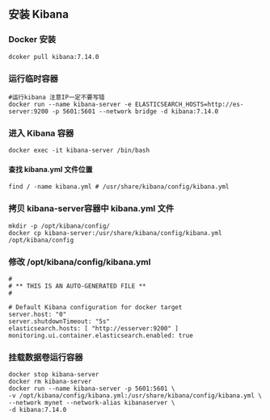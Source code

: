 ## 安装 Kibana

### Docker 安装

```shell
dcoker pull kibana:7.14.0
```

### 运行临时容器

```shell
#运行kibana 注意IP一定不要写错
docker run --name kibana-server -e ELASTICSEARCH_HOSTS=http://es-server:9200 -p 5601:5601 --network bridge -d kibana:7.14.0
```

### 进入 Kibana 容器

```shell
docker exec -it kibana-server /bin/bash
```

#### 查找 kibana.yml 文件位置

```shell
find / -name kibana.yml # /usr/share/kibana/config/kibana.yml
```

### 拷贝 kibana-server容器中 kibana.yml 文件

```shell
mkdir -p /opt/kibana/config/
docker cp kibana-server:/usr/share/kibana/config/kibana.yml /opt/kibana/config
```

### 修改 /opt/kibana/config/kibana.yml

```
#
# ** THIS IS AN AUTO-GENERATED FILE **
#

# Default Kibana configuration for docker target
server.host: "0"
server.shutdownTimeout: "5s"
elasticsearch.hosts: [ "http://esserver:9200" ]
monitoring.ui.container.elasticsearch.enabled: true
```

### 挂载数据卷运行容器

```shell
docker stop kibana-server
docker rm kibana-server
docker run --name kibana-server -p 5601:5601 \
-v /opt/kibana/config/kibana.yml:/usr/share/kibana/config/kibana.yml \
--network mynet --network-alias kibanaserver \
-d kibana:7.14.0
```

